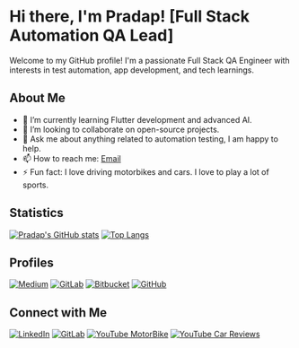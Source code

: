 # Hi there, I'm Pradap! [Full Stack Automation QA Lead]

Welcome to my GitHub profile! I'm a passionate Full Stack QA Engineer with interests in test automation, app development, and tech learnings.

## About Me

- 🌱 I’m currently learning Flutter development and advanced AI.
- 👯 I’m looking to collaborate on open-source projects.
- 💬 Ask me about anything related to automation testing, I am happy to help.
- 📫 How to reach me: [Email](mailto:pradapjackie@gmail.com)
- ⚡ Fun fact: I love driving motorbikes and cars. I love to play a lot of sports.

## Statistics
[![Pradap's GitHub stats](https://github-readme-stats.vercel.app/api?username=pradapjackie&theme=dark&show_icons=true)](https://github.com/pradapjackie/github-readme-stats)
[![Top Langs](https://github-readme-stats.vercel.app/api/top-langs/?username=pradapjackie&layout=pie)](https://github.com/pradapjackie/github-readme-stats)



## Profiles

[![Medium](https://img.shields.io/badge/Medium-black?style=for-the-badge&logo=medium&logoColor=white)](https://pradappandiyan.medium.com/)
[![GitLab](https://img.shields.io/badge/GitLab-FC6D26?style=for-the-badge&logo=gitlab&logoColor=white)](https://gitlab.com/pradapjackie)
[![Bitbucket](https://img.shields.io/badge/Bitbucket-blue?style=for-the-badge&logo=bitbucket&logoColor=white)](https://bitbucket.org/pradapjackie/)
[![GitHub](https://img.shields.io/badge/GitHub-black?style=for-the-badge&logo=github&logoColor=white)](https://github.com/pradapjackie)


## Connect with Me

[![LinkedIn](https://img.shields.io/badge/LinkedIn-blue?style=for-the-badge&logo=linkedin&logoColor=white)](https://www.linkedin.com/in/pradap-pandiyan/)
[![GitLab](https://img.shields.io/badge/GitLab-FC6D26?style=for-the-badge&logo=gitlab&logoColor=white)](https://gitlab.com/pradapjackie)
[![YouTube MotorBike ](https://img.shields.io/badge/YouTube-red?style=for-the-badge&logo=youtube&logoColor=white)](https://www.youtube.com/@tamilbiker)
[![YouTube Car Reviews ](https://img.shields.io/badge/YouTube-red?style=for-the-badge&logo=youtube&logoColor=white)](https://www.youtube.com/@TamilCarDudes)


